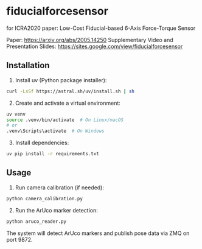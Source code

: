 # fiducialforcesensor
for ICRA2020 paper: Low-Cost Fiducial-based 6-Axis Force-Torque Sensor

Paper: https://arxiv.org/abs/2005.14250
Supplementary Video and Presentation Slides: https://sites.google.com/view/fiducialforcesensor

## Installation

1. Install uv (Python package installer):
```bash
curl -LsSf https://astral.sh/uv/install.sh | sh
```

2. Create and activate a virtual environment:
```bash
uv venv
source .venv/bin/activate  # On Linux/macOS
# or
.venv\Scripts\activate  # On Windows
```

3. Install dependencies:
```bash
uv pip install -r requirements.txt
```

## Usage

1. Run camera calibration (if needed):
```bash
python camera_calibration.py
```

2. Run the ArUco marker detection:
```bash
python aruco_reader.py
```

The system will detect ArUco markers and publish pose data via ZMQ on port 9872.
